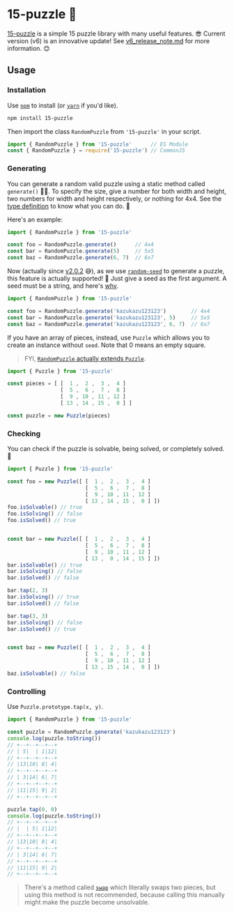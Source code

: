 # 15-puzzle 🧩
[15-puzzle](https://github.com/HiraginoYuki/15-puzzle) is a simple 15 puzzle library with many useful features. 😎
Current version (v6) is an innovative update! See [v6_release_note.md](about:blank) for more information. 😊

## Usage

### Installation
Use [`npm`](https://docs.npmjs.com/) to install (or [`yarn`](https://yarnpkg.com/) if you'd like).
```bash
npm install 15-puzzle
```
Then import the class `RandomPuzzle` from `'15-puzzle'` in your script.
```js
import { RandomPuzzle } from '15-puzzle'      // ES Module
const { RandomPuzzle } = require('15-puzzle') // CommonJS
```

### Generating

You can generate a random valid puzzle using a static method called `generate()` 🎰✨.
To specify the size, give a number for both width and height, two numbers for width and height respectively, or nothing for 4x4.
See the [type definition](https://github.com/HiraginoYuki/15-puzzle/blob/52e012ac70c9d4b58cba22daeee2220809205574/src/random_puzzle.ts#L36-L41) to know what you can do. 🧐

Here's an example:
```js
import { RandomPuzzle } from '15-puzzle'

const foo = RandomPuzzle.generate()      // 4x4
const bar = RandomPuzzle.generate(5)     // 5x5
const baz = RandomPuzzle.generate(6, 7)  // 6x7
```


Now (actually since [v2.0.2](https://github.com/HiraginoYuki/15-puzzle/blob/d20e8fa0f415b9313d8b6fc4d8cc670b019e3bec/package.json#L24-L25) 😅), as we use [`random-seed`](https://www.npmjs.com/package/random-seed) to generate a puzzle, this feature is actually supported! 🎉
Just give a seed as the first argument. A seed must be a string, and here's [why](https://github.com/HiraginoYuki/15-puzzle/blob/52e012ac70c9d4b58cba22daeee2220809205574/src/random_puzzle.ts#L27).
```js
import { RandomPuzzle } from '15-puzzle'

const foo = RandomPuzzle.generate('kazukazu123123')        // 4x4
const bar = RandomPuzzle.generate('kazukazu123123', 5)     // 5x5
const baz = RandomPuzzle.generate('kazukazu123123', 6, 7)  // 6x7
```

If you have an array of pieces, instead, use `Puzzle` which allows you to create an instance without `seed`. Note that 0 means an empty square.
> FYI, [`RandomPuzzle` actually extends `Puzzle`](https://github.com/HiraginoYuki/15-puzzle/blob/52e012ac70c9d4b58cba22daeee2220809205574/src/random_puzzle.ts#L16). <br>
```js
import { Puzzle } from '15-puzzle'

const pieces = [ [  1 ,  2 ,  3 ,  4 ]
                 [  5 ,  6 ,  7 ,  8 ]
                 [  9 , 10 , 11 , 12 ]
                 [ 13 , 14 , 15 ,  0 ] ]

const puzzle = new Puzzle(pieces)
```

### Checking

You can check if the puzzle is solvable, being solved, or completely solved. 🧐
```js
import { Puzzle } from '15-puzzle'

const foo = new Puzzle([ [  1 ,  2 ,  3 ,  4 ]
                         [  5 ,  6 ,  7 ,  8 ]
                         [  9 , 10 , 11 , 12 ]
                         [ 13 , 14 , 15 ,  0 ] ])
foo.isSolvable() // true
foo.isSolving() // false
foo.isSolved() // true


const bar = new Puzzle([ [  1 ,  2 ,  3 ,  4 ]
                         [  5 ,  6 ,  7 ,  8 ]
                         [  9 , 10 , 11 , 12 ]
                         [ 13 ,  0 , 14 , 15 ] ])
bar.isSolvable() // true
bar.isSolving() // false
bar.isSolved() // false

bar.tap(2, 3)
bar.isSolving() // true
bar.isSolved() // false

bar.tap(3, 3)
bar.isSolving() // false
bar.isSolved() // true


const baz = new Puzzle([ [  1 ,  2 ,  3 ,  4 ]
                         [  5 ,  6 ,  7 ,  8 ]
                         [  9 , 10 , 11 , 12 ]
                         [ 13 , 15 , 14 ,  0 ] ])
baz.isSolvable() // false
```

### Controlling

Use `Puzzle.prototype.tap(x, y)`.
```js
import { RandomPuzzle } from '15-puzzle'

const puzzle = RandomPuzzle.generate('kazukazu123123')
console.log(puzzle.toString())
// +--+--+--+--+
// | 5|  | 1|12|
// +--+--+--+--+
// |13|10| 8| 4|
// +--+--+--+--+
// | 3|14| 6| 7|
// +--+--+--+--+
// |11|15| 9| 2|
// +--+--+--+--+

puzzle.tap(0, 0)
console.log(puzzle.toString())
// +--+--+--+--+
// |  | 5| 1|12|
// +--+--+--+--+
// |13|10| 8| 4|
// +--+--+--+--+
// | 3|14| 6| 7|
// +--+--+--+--+
// |11|15| 9| 2|
// +--+--+--+--+
```

> There's a method called [`swap`](https://github.com/HiraginoYuki/15-puzzle/blob/52e012ac70c9d4b58cba22daeee2220809205574/src/grid.ts#L70-L77) which literally swaps two pieces, but using this method is not recommended, because calling this manually might make the puzzle become unsolvable.
